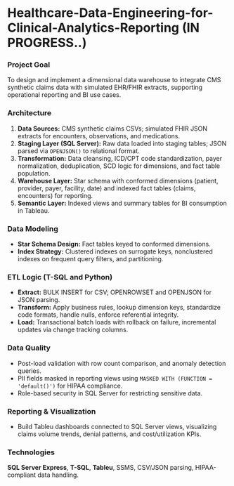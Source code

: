 # Healthcare-Data-Engineering-for-Clinical-Analytics-Reporting (IN PROGRESS..)

### Project Goal
To design and implement a dimensional data warehouse to integrate CMS synthetic claims data with simulated EHR/FHIR extracts, supporting operational reporting and BI use cases.

### Architecture

1. **Data Sources:** CMS synthetic claims CSVs; simulated FHIR JSON extracts for encounters, observations, and medications.
2. **Staging Layer (SQL Server):** Raw data loaded into staging tables; JSON parsed via `OPENJSON()` to relational format.
3. **Transformation:** Data cleansing, ICD/CPT code standardization, payer normalization, deduplication, SCD logic for dimensions, and fact table population.
4. **Warehouse Layer:** Star schema with conformed dimensions (patient, provider, payer, facility, date) and indexed fact tables (claims, encounters) for reporting.
5. **Semantic Layer:** Indexed views and summary tables for BI consumption in Tableau.

### Data Modeling

* **Star Schema Design:** Fact tables keyed to conformed dimensions.
* **Index Strategy:** Clustered indexes on surrogate keys, nonclustered indexes on frequent query filters, and partitioning.

### ETL Logic (T-SQL and Python)

* **Extract:** BULK INSERT for CSV; OPENROWSET and OPENJSON for JSON parsing.
* **Transform:** Apply business rules, lookup dimension keys, standardize code formats, handle nulls, enforce referential integrity.
* **Load:** Transactional batch loads with rollback on failure, incremental updates via change tracking columns.

### Data Quality

* Post-load validation with row count comparison, and anomaly detection queries.
* PII fields masked in reporting views using `MASKED WITH (FUNCTION = 'default()')` for HIPAA compliance.
* Role-based security in SQL Server for restricting sensitive data.

### Reporting & Visualization

* Build Tableu dashboards connected to SQL Server views, visualizing claims volume trends, denial patterns, and cost/utilization KPIs.

### Technologies

**SQL Server Express**, **T-SQL**, **Tableu**, SSMS, CSV/JSON parsing, HIPAA-compliant data handling.


